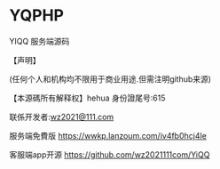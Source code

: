 # YQPHP
YIQQ 服务端源码



【声明】

(任何个人和机构均不限用于商业用途.但需注明github来源)

【本源碼所有解释权】hehua  身份證尾号:615

联係开发者:wz2021@111.com





服务端免費版
https://wwkp.lanzoum.com/iv4fb0hcj4le

客服端app开源
https://github.com/wz2021111com/YiQQ


